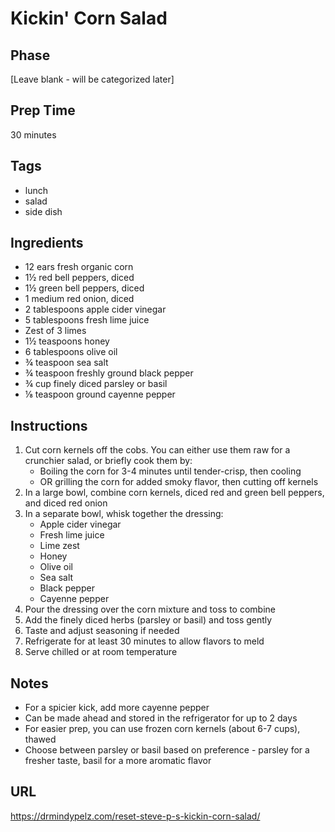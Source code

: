 # Kickin' Corn Salad

## Phase
[Leave blank - will be categorized later]

## Prep Time
30 minutes

## Tags
- lunch
- salad
- side dish

## Ingredients
- 12 ears fresh organic corn
- 1½ red bell peppers, diced
- 1½ green bell peppers, diced
- 1 medium red onion, diced
- 2 tablespoons apple cider vinegar
- 5 tablespoons fresh lime juice
- Zest of 3 limes
- 1½ teaspoons honey
- 6 tablespoons olive oil
- ¾ teaspoon sea salt
- ¾ teaspoon freshly ground black pepper
- ¾ cup finely diced parsley or basil
- ⅛ teaspoon ground cayenne pepper

## Instructions
1. Cut corn kernels off the cobs. You can either use them raw for a crunchier salad, or briefly cook them by:
   - Boiling the corn for 3-4 minutes until tender-crisp, then cooling
   - OR grilling the corn for added smoky flavor, then cutting off kernels
2. In a large bowl, combine corn kernels, diced red and green bell peppers, and diced red onion
3. In a separate bowl, whisk together the dressing:
   - Apple cider vinegar
   - Fresh lime juice
   - Lime zest
   - Honey
   - Olive oil
   - Sea salt
   - Black pepper
   - Cayenne pepper
4. Pour the dressing over the corn mixture and toss to combine
5. Add the finely diced herbs (parsley or basil) and toss gently
6. Taste and adjust seasoning if needed
7. Refrigerate for at least 30 minutes to allow flavors to meld
8. Serve chilled or at room temperature

## Notes
- For a spicier kick, add more cayenne pepper
- Can be made ahead and stored in the refrigerator for up to 2 days
- For easier prep, you can use frozen corn kernels (about 6-7 cups), thawed
- Choose between parsley or basil based on preference - parsley for a fresher taste, basil for a more aromatic flavor

## URL
https://drmindypelz.com/reset-steve-p-s-kickin-corn-salad/
